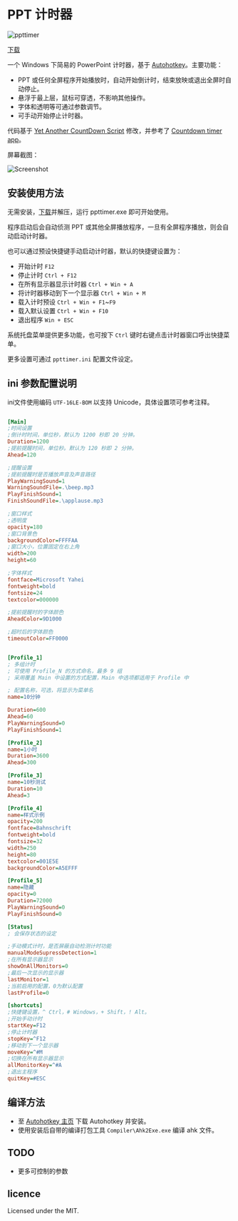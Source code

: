 # PPT 计时器
![ppttimer](ppttimer.png)

[下载](https://github.com/old9/ppttimer/releases)

一个 Windows 下简易的 PowerPoint 计时器，基于 [Autohotkey](http://autohotkey.com)。主要功能：
* PPT 或任何全屏程序开始播放时，自动开始倒计时，结束放映或退出全屏时自动停止。
* 悬浮于最上层，鼠标可穿透，不影响其他操作。
* 字体和透明等可通过参数调节。
* 可手动开始停止计时器。

代码基于 [Yet Another CountDown Script](http://www.autohotkey.com/board/topic/19679-yet-another-countdown-script/) 修改，并参考了 [Countdown timer app](http://www.autohotkey.com/board/topic/57463-countdown-timer-app/)。

屏幕截图：

![Screenshot](screenshot.png)

## 安装使用方法

无需安装，[下载](https://github.com/old9/ppttimer/releases)并解压，运行 ppttimer.exe 即可开始使用。

程序启动后会自动侦测 PPT 或其他全屏播放程序，一旦有全屏程序播放，则会自动启动计时器。

也可以通过预设快捷键手动启动计时器，默认的快捷键设置为：

* 开始计时 `F12`
* 停止计时 `Ctrl + F12`
* 在所有显示器显示计时器 `Ctrl + Win + A`
* 将计时器移动到下一个显示器 `Ctrl + Win + M`
* 载入计时预设 `Ctrl + Win + F1`~`F9`
* 载入默认设置 `Ctrl + Win + F10`
* 退出程序 `Win + ESC`
 
系统托盘菜单提供更多功能，也可按下 `Ctrl` 键时右键点击计时器窗口呼出快捷菜单。

更多设置可通过 `ppttimer.ini` 配置文件设定。

## ini 参数配置说明

ini文件使用编码 `UTF-16LE-BOM` 以支持 Unicode，具体设置项可参考注释。

```ini

[Main]
;时间设置
;倒计时时间，单位秒，默认为 1200 秒即 20 分钟。
Duration=1200
;提前提醒时间，单位秒。默认为 120 秒即 2 分钟。
Ahead=120

;提醒设置
;提前提醒时是否播放声音及声音路径
PlayWarningSound=1
WarningSoundFile=.\beep.mp3
PlayFinishSound=1
FinishSoundFile=.\applause.mp3

;窗口样式
;透明度
opacity=180
;窗口背景色
backgroundColor=FFFFAA
;窗口大小，位置固定在右上角
width=200
height=60

;字体样式
fontface=Microsoft Yahei
fontweight=bold
fontsize=24
textcolor=000000

;提前提醒时的字体颜色
AheadColor=9D1000

;超时后的字体颜色
timeoutColor=FF0000


[Profile_1]
; 多组计时
; 可使用 Profile_N 的方式命名，最多 9 组
; 采用覆盖 Main 中设置的方式配置，Main 中选项都适用于 Profile 中

; 配置名称，可选，将显示为菜单名
name=10分钟

Duration=600
Ahead=60
PlayWarningSound=0
PlayFinishSound=1

[Profile_2]
name=1小时
Duration=3600
Ahead=300

[Profile_3]
name=10秒测试
Duration=10
Ahead=3

[Profile_4]
name=样式示例
opacity=200
fontface=Bahnschrift
fontweight=bold
fontsize=32
width=250
height=80
textcolor=001E5E
backgroundColor=A5EFFF

[Profile_5]
name=隐藏
opacity=0
Duration=72000
PlayWarningSound=0
PlayFinishSound=0

[Status]
; 会保存状态的设定

;手动模式计时，是否屏蔽自动检测计时功能
manualModeSupressDetection=1
;在所有显示器显示
showOnAllMonitors=0
;最后一次显示的显示器
lastMonitor=1
;当前启用的配置，0为默认配置
lastProfile=0

[shortcuts]
;快捷键设置，^ Ctrl，# Windows，+ Shift，! Alt。
;开始手动计时
startKey=F12
;停止计时器
stopKey=^F12
;移动到下一个显示器
moveKey=^#M
;切换在所有显示器显示
allMonitorKey=^#A
;退出主程序
quitKey=#ESC
```

## 编译方法
* 至 [Autohotkey 主页](https://autohotkey.com) 下载 Autohotkey 并安装。
* 使用安装后自带的编译打包工具 `Compiler\Ahk2Exe.exe` 编译 ahk 文件。

## TODO

* 更多可控制的参数

## licence

Licensed under the MIT.
